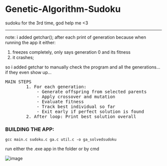 # Genetic-Algorithm-Sudoku
sudoku for the 3rd time, god help me &lt;3

---

note: i added getchar(); after each print of generation because when running the app it either:
1. freezes completely, only says generation 0 and its fitness
2. it crashes; 

so i added getchar to manually check the program and all the generations... if they even show up...

<pre>
MAIN STEPS
        1. For each generation:
            - Generate offspring from selected parents
            - Apply crossover and mutation
            - Evaluate fitness
            - Track best individual so far
            - Exit early if perfect solution is found
        2. After loop: Print best solution overall
</pre>

### BUILDING THE APP:
```
gcc main.c sudoku.c ga.c util.c -o ga_solvedsudoku
```
run either the .exe app in the folder or by cmd

![image](https://github.com/user-attachments/assets/8327e11b-b4c0-46f0-a2f7-715659e8fe00)

